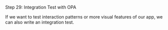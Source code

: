 Step 29: Integration Test with OPA

If we want to test interaction patterns or more visual features of our app, we can also write an integration test.
